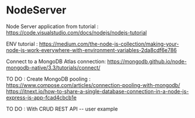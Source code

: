 # NodeServer
Node Server application from tutorial : https://code.visualstudio.com/docs/nodejs/nodejs-tutorial

ENV tutorial : https://medium.com/the-node-js-collection/making-your-node-js-work-everywhere-with-environment-variables-2da8cdf6e786

Connect to a MongoDB Atlas connection: https://mongodb.github.io/node-mongodb-native/3.3/tutorials/connect/

TO DO : Create MongoDB pooling : https://www.compose.com/articles/connection-pooling-with-mongodb/
                                https://itnext.io/how-to-share-a-single-database-connection-in-a-node-js-express-js-app-fcad4cbcb1e

TO DO : With CRUD REST API -- user example